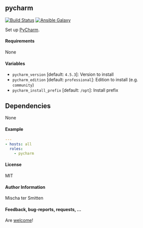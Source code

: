 ## pycharm

[![Build Status](https://travis-ci.org/Oefenweb/ansible-pycharm.svg?branch=master)](https://travis-ci.org/Oefenweb/ansible-pycharm) [![Ansible Galaxy](http://img.shields.io/badge/ansible--galaxy-pycharm-blue.svg)](https://galaxy.ansible.com/list#/roles/4372)

Set up [PyCharm](https://www.jetbrains.com/pycharm/).

#### Requirements

None

#### Variables

* `pycharm_version` [default: `4.5.3`]: Version to install
* `pycharm_edition` [default: `professional`]: Edition to install (e.g. `community`)
* `pycharm_install_prefix` [default: `/opt`]: Install prefix

## Dependencies

None

#### Example

```yaml
---
- hosts: all
  roles:
    - pycharm
```

#### License

MIT

#### Author Information

Mischa ter Smitten

#### Feedback, bug-reports, requests, ...

Are [welcome](https://github.com/Oefenweb/ansible-pycharm/issues)!
